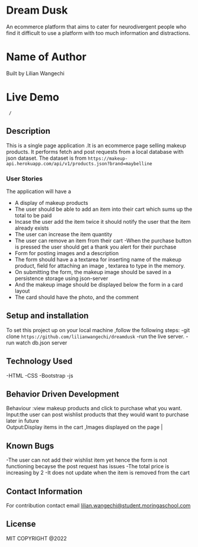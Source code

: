 # Dream Dusk
An ecommerce platform that aims to cater for neurodivergent people who find it difficult to use a platform with too much information and distractions.
# Name of Author
Built by Lilian Wangechi

# Live Demo
` /`

## Description
This is a single page application .It is an ecommerce page selling makeup products.
It performs fetch and post requests from a local database with json dataset.
The dataset is from `https://makeup-api.herokuapp.com/api/v1/products.json?brand=maybelline `
### User Stories
The application will have a 
- A display of makeup products
- The user should be able to add an item into their cart which sums up the total to be paid
- Incase the user add the item twice it should notify the user that the item already exists
- The user can increase the item quantity
- The user can remove an item from their cart
-When the purchase button is pressed the user should get a thank you alert for their purchase
- Form for posting images and a description
- The form should have a a textarea for inserting name of the makeup product, field for attaching an image ,  textarea to type in the memory.
- On submitting the form, the makeup image should be saved in a persistence storage using json-server
- And the makeup image should be displayed below the form in a card layout
- The card should have the photo, and the comment


## Setup and installation
To set this project up on your local machine ,follow the following steps:
-git clone `https://github.com/lilianwangechi/dreamdusk`
-run the live server. 
-run watch db.json server

## Technology Used
-HTML
-CSS
-Bootstrap
-js
## Behavior Driven Development
Behaviour :view makeup products and click to purchase what you want.           
Input:the user can post wishlist products that they would want to purchase later in future      
Output:Display items in the cart ,Images displayed on the page          |
 
 
## Known Bugs
-The user can not add their wishlist item yet hence the form is not functioning becayse the post request has issues
-The total price is increasing by 2
-It does not update when the item is removed from the cart


## Contact Information
For contribution contact email lilian.wangechi@student.moringaschool.com


## License
MIT
COPYRIGHT @2022
